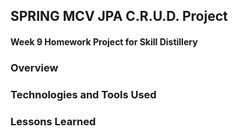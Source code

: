 ## SPRING MCV JPA C.R.U.D. Project

#### Week 9 Homework Project for Skill Distillery

### Overview

### Technologies and Tools Used

### Lessons Learned
